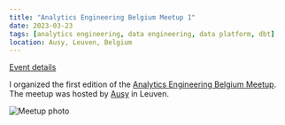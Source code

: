 ```yaml
---
title: "Analytics Engineering Belgium Meetup 1"
date: 2023-03-23
tags: [analytics engineering, data engineering, data platform, dbt]
location: Ausy, Leuven, Belgium
---
```


[Event details](https://www.meetup.com/analytics-engineering-belgium/events/291200549/)

I organized the first edition of the [Analytics Engineering Belgium Meetup](https://www.meetup.com/analytics-engineering-belgium/). The meetup was hosted by [Ausy](https://www.ausy.be) in Leuven.

![Meetup photo](https://media.licdn.com/dms/image/D4E22AQEbQSRQMWFYqQ/feedshare-shrink_2048_1536/0/1679643882076?e=1689206400&v=beta&t=dY7gXSjPJkWWsqvNwv1rBdCa9L0yUD5ef7J_PhTcDUE "Meetup photo")